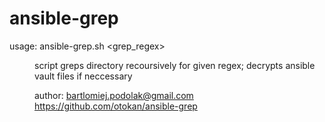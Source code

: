 # ansible-grep

usage: ansible-grep.sh <grep_regex> <dir>
script greps directory recoursively for given regex; decrypts ansible vault files if neccessary

author: bartlomiej.podolak@gmail.com
https://github.com/otokan/ansible-grep

